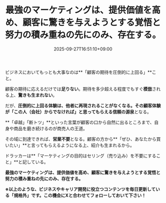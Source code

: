 ﻿---
title: "最強のマーケティングは、提供価値を高め、顧客に驚きを与えようとする覚悟と努力の積み重ねの先にのみ、存在する。"
date: 2025-09-27T16:51:10+09:00
draft: false
---

ビジネスにおいてもっとも大事なのは**「顧客の期待を圧倒的に上回る」**こと。

顧客の期待に応えるだけでは**足りない**。期待を多少超える程度でもすぐ**模倣**される上、**驚きも生まれない**。

だが、**圧倒的に上回る体験は、他者に再現されることがなくなる。**その顧客体験が「この人（会社）からでなければ」と思ってもらえる**信頼の源泉**となる。



**「卓越」「断トツ」**といった言葉が顧客の口から自然に出るところまで、自身や商品を磨き続けるのが商売人の王道。

その域に到達できれば、**営業不要**となる。顧客の方から**「ぜひ、あなたから買いたい」**と言ってもらえるようになる上、紹介も生まれるから。



ドラッカーは**「マーケティングの目的はセリング（売り込み）を不要にすること」**と記している。

**最強のマーケティングは、提供価値を高め、顧客に驚きを与えようとする覚悟と努力の積み重ねの先にのみ、存在する。**



**※以上のような、ビジネスやキャリア開発に役立つコンテンツを毎日更新している「規格外」です。この機会にXと合わせてフォローしておいて下さい！**